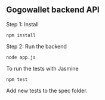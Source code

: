 ## Gogowallet backend API

Step 1: Install

```
npm install
```

Step 2: Run the backend

```
node app.js
```

To run the tests with Jasmine

```
npm test
```

Add new tests to the spec folder.

